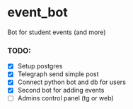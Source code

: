 # event_bot
Bot for student events (and more)

### TODO:
- [x] Setup postgres
- [x] Telegraph send simple post
- [x] Connect python bot and db for users
- [x] Second bot for adding events
- [ ] Admins control panel (tg or web)
